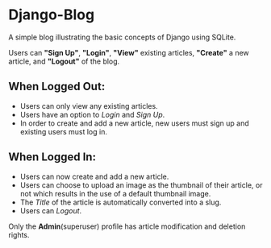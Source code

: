 # Django-Blog
A simple blog illustrating the basic concepts of Django using SQLite.

Users can **"Sign Up"**, **"Login"**, **"View"** existing articles, **"Create"** a new article, and **"Logout"** of the blog.


## When Logged Out:
- Users can only view any existing articles.
- Users have an option to *Login* and *Sign Up*. 
- In order to create and add a new article, new users must sign up and existing users must log in.

## When Logged In:
- Users can now create and add a new article.
- Users can choose to upload an image as the thumbnail of their article, or not which results in the use of a default thumbnail image.
- The *Title* of the article is automatically converted into a slug.
- Users can *Logout*.

Only the **Admin**(superuser) profile has article modification and deletion rights.
